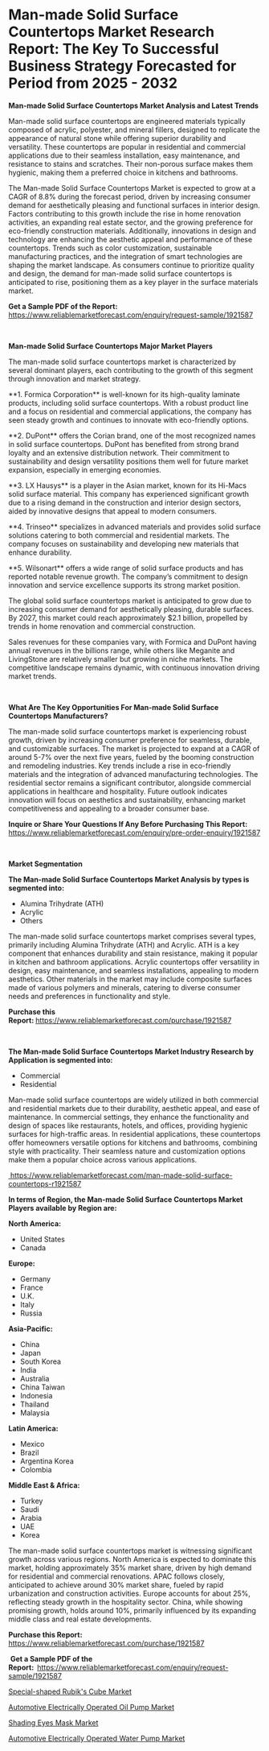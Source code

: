 <p><h1>Man-made Solid Surface Countertops Market Research Report: The Key To Successful Business Strategy Forecasted for Period from 2025 - 2032</h1></p><p><strong>Man-made Solid Surface Countertops Market Analysis and Latest Trends</strong></p>
<p><p>Man-made solid surface countertops are engineered materials typically composed of acrylic, polyester, and mineral fillers, designed to replicate the appearance of natural stone while offering superior durability and versatility. These countertops are popular in residential and commercial applications due to their seamless installation, easy maintenance, and resistance to stains and scratches. Their non-porous surface makes them hygienic, making them a preferred choice in kitchens and bathrooms.</p><p>The Man-made Solid Surface Countertops Market is expected to grow at a CAGR of 8.8% during the forecast period, driven by increasing consumer demand for aesthetically pleasing and functional surfaces in interior design. Factors contributing to this growth include the rise in home renovation activities, an expanding real estate sector, and the growing preference for eco-friendly construction materials. Additionally, innovations in design and technology are enhancing the aesthetic appeal and performance of these countertops. Trends such as color customization, sustainable manufacturing practices, and the integration of smart technologies are shaping the market landscape. As consumers continue to prioritize quality and design, the demand for man-made solid surface countertops is anticipated to rise, positioning them as a key player in the surface materials market.</p></p>
<p><strong>Get a Sample PDF of the Report:&nbsp;</strong> <a href="https://www.reliablemarketforecast.com/enquiry/request-sample/1921587?utm_campaign=1840&utm_medium=2&utm_source=Github&utm_content=ia&utm_term=06042025&utm_id=man-made-solid-surface-countertops">https://www.reliablemarketforecast.com/enquiry/request-sample/1921587</a></p>
<p>&nbsp;</p>
<p><strong>Man-made Solid Surface Countertops Major Market Players</strong></p>
<p><p>The man-made solid surface countertops market is characterized by several dominant players, each contributing to the growth of this segment through innovation and market strategy. </p><p>**1. Formica Corporation** is well-known for its high-quality laminate products, including solid surface countertops. With a robust product line and a focus on residential and commercial applications, the company has seen steady growth and continues to innovate with eco-friendly options. </p><p>**2. DuPont** offers the Corian brand, one of the most recognized names in solid surface countertops. DuPont has benefited from strong brand loyalty and an extensive distribution network. Their commitment to sustainability and design versatility positions them well for future market expansion, especially in emerging economies. </p><p>**3. LX Hausys** is a player in the Asian market, known for its Hi-Macs solid surface material. This company has experienced significant growth due to a rising demand in the construction and interior design sectors, aided by innovative designs that appeal to modern consumers. </p><p>**4. Trinseo** specializes in advanced materials and provides solid surface solutions catering to both commercial and residential markets. The company focuses on sustainability and developing new materials that enhance durability.</p><p>**5. Wilsonart** offers a wide range of solid surface products and has reported notable revenue growth. The company’s commitment to design innovation and service excellence supports its strong market position.</p><p>The global solid surface countertops market is anticipated to grow due to increasing consumer demand for aesthetically pleasing, durable surfaces. By 2027, this market could reach approximately $2.1 billion, propelled by trends in home renovation and commercial construction.</p><p>Sales revenues for these companies vary, with Formica and DuPont having annual revenues in the billions range, while others like Meganite and LivingStone are relatively smaller but growing in niche markets. The competitive landscape remains dynamic, with continuous innovation driving market trends.</p></p>
<p>&nbsp;</p>
<p><strong>What Are The Key Opportunities For Man-made Solid Surface Countertops Manufacturers?</strong></p>
<p><p>The man-made solid surface countertops market is experiencing robust growth, driven by increasing consumer preference for seamless, durable, and customizable surfaces. The market is projected to expand at a CAGR of around 5-7% over the next five years, fueled by the booming construction and remodeling industries. Key trends include a rise in eco-friendly materials and the integration of advanced manufacturing technologies. The residential sector remains a significant contributor, alongside commercial applications in healthcare and hospitality. Future outlook indicates innovation will focus on aesthetics and sustainability, enhancing market competitiveness and appealing to a broader consumer base.</p></p>
<p><strong>Inquire or Share Your Questions If Any Before Purchasing This Report:</strong> <a href="https://www.reliablemarketforecast.com/enquiry/pre-order-enquiry/1921587?utm_campaign=1840&utm_medium=2&utm_source=Github&utm_content=ia&utm_term=06042025&utm_id=man-made-solid-surface-countertops">https://www.reliablemarketforecast.com/enquiry/pre-order-enquiry/1921587</a></p>
<p>&nbsp;</p>
<p><strong>Market Segmentation</strong></p>
<p><strong>The Man-made Solid Surface Countertops Market Analysis by types is segmented into:</strong></p>
<p><ul><li>Alumina Trihydrate (ATH)</li><li>Acrylic</li><li>Others</li></ul></p>
<p><p>The man-made solid surface countertops market comprises several types, primarily including Alumina Trihydrate (ATH) and Acrylic. ATH is a key component that enhances durability and stain resistance, making it popular in kitchen and bathroom applications. Acrylic countertops offer versatility in design, easy maintenance, and seamless installations, appealing to modern aesthetics. Other materials in the market may include composite surfaces made of various polymers and minerals, catering to diverse consumer needs and preferences in functionality and style.</p></p>
<p><strong>Purchase this Report:&nbsp;</strong><a href="https://www.reliablemarketforecast.com/purchase/1921587?utm_campaign=1840&utm_medium=2&utm_source=Github&utm_content=ia&utm_term=06042025&utm_id=man-made-solid-surface-countertops">https://www.reliablemarketforecast.com/purchase/1921587</a></p>
<p>&nbsp;</p>
<p><strong>The Man-made Solid Surface Countertops Market Industry Research by Application is segmented into:</strong></p>
<p><ul><li>Commercial</li><li>Residential</li></ul></p>
<p><p>Man-made solid surface countertops are widely utilized in both commercial and residential markets due to their durability, aesthetic appeal, and ease of maintenance. In commercial settings, they enhance the functionality and design of spaces like restaurants, hotels, and offices, providing hygienic surfaces for high-traffic areas. In residential applications, these countertops offer homeowners versatile options for kitchens and bathrooms, combining style with practicality. Their seamless nature and customization options make them a popular choice across various applications.</p></p>
<p><a href="https://www.reliablemarketforecast.com/man-made-solid-surface-countertops-r1921587?utm_campaign=1840&utm_medium=2&utm_source=Github&utm_content=ia&utm_term=06042025&utm_id=man-made-solid-surface-countertops">&nbsp;https://www.reliablemarketforecast.com/man-made-solid-surface-countertops-r1921587</a></p>
<p><strong>In terms of Region, the Man-made Solid Surface Countertops Market Players available by Region are:</strong></p>
<p>
    <p> <strong> North America: </strong>
        <ul>
            <li>United States</li>
            <li>Canada</li>
        </ul>
        </p> 
    <p> <strong> Europe: </strong>
        <ul>
            <li>Germany</li>
            <li>France</li>
            <li>U.K.</li>
            <li>Italy</li>
            <li>Russia</li>
        </ul>
        </p> 
    <p> <strong> Asia-Pacific: </strong>
        <ul>
            <li>China</li>
            <li>Japan</li>
            <li>South Korea</li>
            <li>India</li>
            <li>Australia</li>
            <li>China Taiwan</li>
            <li>Indonesia</li>
            <li>Thailand</li>
            <li>Malaysia</li>
        </ul>
        </p> 
    <p> <strong> Latin America: </strong>
        <ul>
            <li>Mexico</li>
            <li>Brazil</li>
            <li>Argentina Korea</li>
            <li>Colombia</li>
        </ul>
        </p> 
    <p> <strong> Middle East & Africa: </strong>
        <ul>
            <li>Turkey</li>
            <li>Saudi</li>
            <li>Arabia</li>
            <li>UAE</li>
            <li>Korea</li>
        </ul>
    </p>
    </p>
<p><p>The man-made solid surface countertops market is witnessing significant growth across various regions. North America is expected to dominate this market, holding approximately 35% market share, driven by high demand for residential and commercial renovations. APAC follows closely, anticipated to achieve around 30% market share, fueled by rapid urbanization and construction activities. Europe accounts for about 25%, reflecting steady growth in the hospitality sector. China, while showing promising growth, holds around 10%, primarily influenced by its expanding middle class and real estate developments.</p></p>
<p><strong>Purchase this Report: </strong><a href="https://www.reliablemarketforecast.com/purchase/1921587?utm_campaign=1840&utm_medium=2&utm_source=Github&utm_content=ia&utm_term=06042025&utm_id=man-made-solid-surface-countertops">https://www.reliablemarketforecast.com/purchase/1921587</a></p>
<p>&nbsp;<strong>Get a Sample PDF of the Report:&nbsp;&nbsp;</strong><a href="https://www.reliablemarketforecast.com/enquiry/request-sample/1921587?utm_campaign=1840&utm_medium=2&utm_source=Github&utm_content=ia&utm_term=06042025&utm_id=man-made-solid-surface-countertops">https://www.reliablemarketforecast.com/enquiry/request-sample/1921587</a></p>
<p><strong></strong></p>
<p><p><a href="https://github.com/maikefelanc3/Market-Research-Report-List-1/blob/main/special-shaped-rubiks-cube-market.md?utm_campaign=1840&utm_medium=2&utm_source=Github&utm_content=ia&utm_term=06042025&utm_id=man-made-solid-surface-countertops">Special-shaped Rubik's Cube Market</a></p><p><a href="https://github.com/arionmp/Market-Research-Report-List-5/blob/main/automotive-electrically-operated-oil-pump-market.md?utm_campaign=1840&utm_medium=2&utm_source=Github&utm_content=ia&utm_term=06042025&utm_id=man-made-solid-surface-countertops">Automotive Electrically Operated Oil Pump Market</a></p><p><a href="https://github.com/fahieraudau9/Market-Research-Report-List-1/blob/main/shading-eyes-mask-market.md?utm_campaign=1840&utm_medium=2&utm_source=Github&utm_content=ia&utm_term=06042025&utm_id=man-made-solid-surface-countertops">Shading Eyes Mask Market</a></p><p><a href="https://github.com/vimar16th/Market-Research-Report-List-7/blob/main/automotive-electrically-operated-water-pump-market.md?utm_campaign=1840&utm_medium=2&utm_source=Github&utm_content=ia&utm_term=06042025&utm_id=man-made-solid-surface-countertops">Automotive Electrically Operated Water Pump Market</a></p></p>